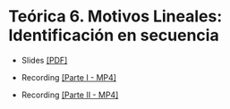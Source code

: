 # **Teórica 6.** Motivos Lineales: Identificación en secuencia

- Slides [[PDF]](https://drive.google.com/file/d/1WT20dA-OMLxY5fR5dZeetdFv6A5_mJ1C/view?usp=drive_link)


- Recording [[Parte I - MP4]](https://youtu.be/DTgymfuyRc8)
- Recording [[Parte II - MP4]](https://youtu.be/AiyONwNtM5Q)
